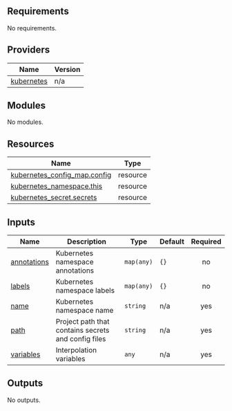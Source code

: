 ## Requirements

No requirements.

## Providers

| Name | Version |
|------|---------|
| <a name="provider_kubernetes"></a> [kubernetes](#provider\_kubernetes) | n/a |

## Modules

No modules.

## Resources

| Name | Type |
|------|------|
| [kubernetes_config_map.config](https://registry.terraform.io/providers/hashicorp/kubernetes/latest/docs/resources/config_map) | resource |
| [kubernetes_namespace.this](https://registry.terraform.io/providers/hashicorp/kubernetes/latest/docs/resources/namespace) | resource |
| [kubernetes_secret.secrets](https://registry.terraform.io/providers/hashicorp/kubernetes/latest/docs/resources/secret) | resource |

## Inputs

| Name | Description | Type | Default | Required |
|------|-------------|------|---------|:--------:|
| <a name="input_annotations"></a> [annotations](#input\_annotations) | Kubernetes namespace annotations | `map(any)` | `{}` | no |
| <a name="input_labels"></a> [labels](#input\_labels) | Kubernetes namespace labels | `map(any)` | `{}` | no |
| <a name="input_name"></a> [name](#input\_name) | Kubernetes namespace name | `string` | n/a | yes |
| <a name="input_path"></a> [path](#input\_path) | Project path that contains secrets and config files | `string` | n/a | yes |
| <a name="input_variables"></a> [variables](#input\_variables) | Interpolation variables | `any` | n/a | yes |

## Outputs

No outputs.
